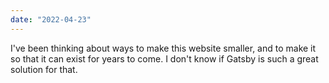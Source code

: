 ```yaml
---
date: "2022-04-23"
---
```

I've been thinking about ways to make this website smaller, and to make it so that it can exist for years to come. I don't know if Gatsby is such a great solution for that.